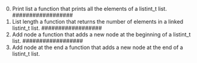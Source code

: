 0. Print list
a function that prints all the elements of a listint_t list.
##################
1. List length
 a function that returns the number of elements in a linked listint_t list.
##################
2. Add node
a function that adds a new node at the beginning of a listint_t list.
##################
3. Add node at the end
a function that adds a new node at the end of a listint_t list.

